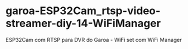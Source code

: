# garoa-ESP32Cam_rtsp-video-streamer-diy-14-WiFiManager
ESP32Cam com RTSP para DVR do Garoa - WiFi set com WiFi Manager
